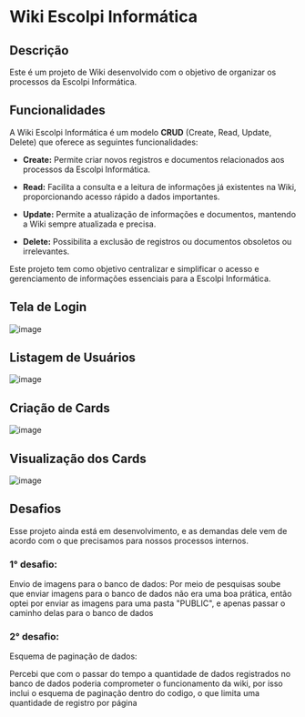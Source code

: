 # Wiki Escolpi Informática

## Descrição

Este é um projeto de Wiki desenvolvido com o objetivo de organizar os processos da Escolpi Informática.

## Funcionalidades

A Wiki Escolpi Informática é um modelo **CRUD** (Create, Read, Update, Delete) que oferece as seguintes funcionalidades:

- **Create:** Permite criar novos registros e documentos relacionados aos processos da Escolpi Informática.

- **Read:** Facilita a consulta e a leitura de informações já existentes na Wiki, proporcionando acesso rápido a dados importantes.

- **Update:** Permite a atualização de informações e documentos, mantendo a Wiki sempre atualizada e precisa.

- **Delete:** Possibilita a exclusão de registros ou documentos obsoletos ou irrelevantes.

Este projeto tem como objetivo centralizar e simplificar o acesso e gerenciamento de informações essenciais para a Escolpi Informática.

## Tela de Login
![image](https://github.com/obelucca/wiki_escolpi/assets/106974931/e6df1714-4a93-464c-b52e-f891b44693ec)
## Listagem de Usuários 
![image](https://github.com/obelucca/wiki_escolpi/assets/106974931/b7f6ef63-72be-423a-bc8f-6927cebed73d)
## Criação de Cards
![image](https://github.com/obelucca/wiki_escolpi/assets/106974931/9fe99df4-8b75-4389-a0e0-9c7cd0246237)
## Visualização dos Cards
![image](https://github.com/obelucca/wiki_escolpi/assets/106974931/7816812e-5c29-4770-b87c-51b7bcd28243)



## Desafios 

Esse projeto ainda está em desenvolvimento, e as demandas dele vem de acordo com o que precisamos para nossos processos internos.

 ### 1° desafio:  

 Envio de imagens para o banco de dados: 
 Por meio de pesquisas soube que enviar imagens para o banco de dados não era uma boa prática, então optei por enviar as imagens para uma pasta "PUBLIC", e apenas passar o caminho delas para o banco de dados

 ### 2° desafio:

 Esquema de paginação de dados:

 Percebi que com o passar do tempo a quantidade de dados registrados no banco de dados poderia comprometer o funcionamento da wiki, por isso inclui o esquema de paginação dentro do codigo, o que limita uma quantidade de registro por página
